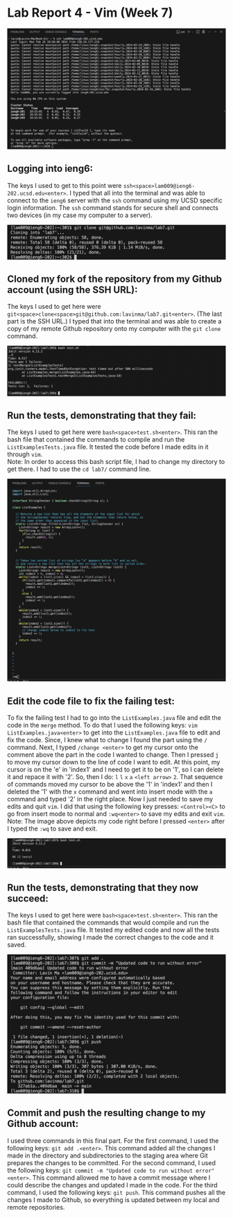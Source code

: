 # Lab Report 4 - Vim (Week 7)
![Image](loginSSH.png)
## Logging into ieng6:
The keys I used to get to this point were `ssh<space>lam009@ieng6-202.ucsd.edu<enter>`. I typed that all into the terminal and was able to connect to the `ieng6` server with the `ssh` command using my UCSD specific login information. The `ssh` command stands for secure shell and connects two devices (in my case my computer to a server).

![Image](Lab7Cloning.jpeg)
## Cloned my fork of the repository from my Github account (using the SSH URL):
The keys I used to get here were `git<space>clone<space>git@github.com:lavinma/lab7.git<enter>`. (The last part is the SSH URL.) I typed that into the terminal and was able to create a copy of my remote Github repository onto my computer with the  `git clone` command.

![Image](Lab7Fail.png)
## Run the tests, demonstrating that they fail:
The keys I used to get here were `bash<space>test.sh<enter>`. This ran the bash file that contained the commands to compile and run the `ListExamplesTests.java` file. It tested the code before I made edits in it through `vim`.
<br/>Note: In order to access this bash script file, I had to change my directory to get there. I had to use the `cd lab7/` command line.

![Image](vimEdits.jpeg)
## Edit the code file to fix the failing test:
To fix the failing test I had to go into the `ListExamples.java` file and edit the code in the `merge` method. To do that I used the following keys: `vim ListExamples.java<enter>` to get into the `ListExamples.java` file to edit and fix the code. Since, I knew what to change I found the part using the `/` command. Next, I typed `/change <enter>` to get my cursor onto the comment above the part in the code I wanted to change. Then I pressed `j` to move my cursor down to the line of code I want to edit. At this point, my cursor is on the 'e' in 'index1' and I need to get it to be on '1', so I can delete it and repace it with '2'. So, then I do: `l` `l` `x` `a` `<left arrow>` `2`. That sequence of commands moved my cursor to be above the '1' in 'index1' and then I deleted the '1' with the `x` command and went into insert mode with the `a` command and typed '2' in the right place. Now I just needed to save my edits and quit `vim`. I did that using the following key presses: `<Control><C>` to go from insert mode to normal and `:wq<enter>` to save my edits and exit `vim`.
<br/>Note: The image above depicts my code right before I pressed `<enter>` after I typed the `:wq` to save and exit. 

![Image](Lab7Success.png)
## Run the tests, demonstrating that they now succeed:
The keys I used to get here were `bash<space>test.sh<enter>`. This ran the bash file that contained the commands that would compile and run the `ListExamplesTests.java` file. It tested my edited code and now all the tests ran successfully, showing I made the correct changes to the code and it saved.

![Image](Lab7CommitAndPush.png)
## Commit and push the resulting change to my Github account:
I used three commands in this final part. For the first command, I used the following keys: `git add .<enter>`. This command added all the changes I made in the directory and subdirectories to the staging area where Git prepares the changes to be committed. For the second command, I used the following keys: `git commit -m "Updated code to run without error"<enter>`. This command allowed me to have a commit message where I could describe the changes and updated I made in the code. For the third command, I used the following keys: `git push`. This command pushes all the changes I made to Github, so everything is updated between my local and remote repositories. 
